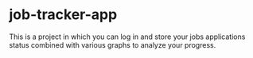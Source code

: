 # job-tracker-app
This is a project in which you can log in and store your jobs applications status combined with various graphs to analyze your progress.
